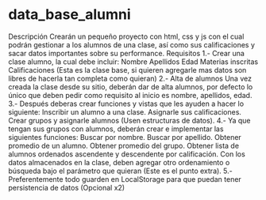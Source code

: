 # data_base_alumni

Descripción
Crearán un pequeño proyecto con html, css y js con el cual podrán gestionar a los alumnos de una clase, así como sus calificaciones y sacar datos importantes sobre su performance.
Requisitos
1.- Crear una clase alumno, la cual debe incluir:
Nombre
Apellidos
Edad
Materias inscritas
Calificaciones
(Esta es la clase base, si quieren agregarle mas datos son libres de hacerla tan completa como quieran)
2.- Alta de alumnos
Una vez creada la clase desde su sitio, deberán dar de alta alumnos, por defecto lo único que deben pedir como requisito al inicio es nombre, apellidos, edad.
3.- Después deberas crear funciones y vistas que les ayuden a hacer lo siguiente:
Inscribir un alumno a una clase.
Asignarle sus calificaciones.
Crear grupos y asignarle alumnos (Usen estructuras de datos).
4.- Ya que tengan sus grupos con alumnos, deberán crear e implementar las siguientes funciones:
Buscar por nombre.
Buscar por apellido.
Obtener promedio de un alumno.
Obtener promedio del grupo.
Obtener lista de alumnos ordenados ascendente y descendente por calificación.
Con los datos almacenados en la clase, deben agregar otro ordenamiento o búsqueda bajo el parámetro que quieran (Este es el punto extra).
5.- Preferentemente todo guarden en LocalStorage para que puedan tener persistencia de datos (Opcional x2)
